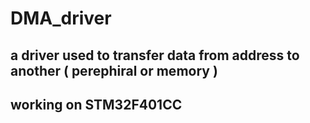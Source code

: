# DMA_driver
## a driver used to transfer data from address to another ( perephiral or memory )
## working on STM32F401CC
